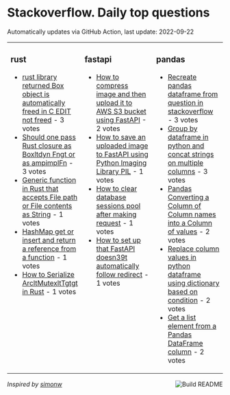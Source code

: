 # Stackoverflow. Daily top questions 

Automatically updates via GitHub Action, last update: <!-- date starts -->2022-09-22<!-- date ends -->


<table><tr><td valign="top" width="33%">

### rust
<!-- rust starts -->
* [rust library returned Box object is automatically freed in C  EDIT not freed](https://stackoverflow.com/questions/73797568/rust-library-returned-box-object-is-automatically-freed-in-c-edit-not-freed) - 3 votes
* [Should one pass Rust closure as Boxltdyn Fngt or as ampimplFn](https://stackoverflow.com/questions/73807583/should-one-pass-rust-closure-as-boxdyn-fn-or-as-implfn) - 3 votes
* [Generic function in Rust that accepts File path or File contents as String](https://stackoverflow.com/questions/73809480/generic-function-in-rust-that-accepts-file-path-or-file-contents-as-string) - 1 votes
* [HashMap get or insert and return a reference from a function](https://stackoverflow.com/questions/73801225/hashmap-get-or-insert-and-return-a-reference-from-a-function) - 1 votes
* [How to Serialize ArcltMutexltTgtgt in Rust](https://stackoverflow.com/questions/73806798/how-to-serialize-arcmutext-in-rust) - 1 votes
<!-- rust ends -->
</td><td valign="top" width="34%">


### fastapi
<!-- fastapi starts -->
* [How to compress image and then upload it to AWS S3 bucket using FastAPI](https://stackoverflow.com/questions/73813029/how-to-compress-image-and-then-upload-it-to-aws-s3-bucket-using-fastapi) - 2 votes
* [How to save an uploaded image to FastAPI using Python Imaging Library PIL](https://stackoverflow.com/questions/73810377/how-to-save-an-uploaded-image-to-fastapi-using-python-imaging-library-pil) - 1 votes
* [How to clear database sessions pool after making request](https://stackoverflow.com/questions/73802857/how-to-clear-database-sessions-pool-after-making-request) - 1 votes
* [How to set up that FastAPI doesn39t automatically follow redirect](https://stackoverflow.com/questions/73800186/how-to-set-up-that-fastapi-doesnt-automatically-follow-redirect) - 1 votes
<!-- fastapi ends -->
</td><td valign="top" width="34%">


### pandas
<!-- pandas starts -->
* [Recreate pandas dataframe from question in stackoverflow](https://stackoverflow.com/questions/73814238/recreate-pandas-dataframe-from-question-in-stackoverflow) - 3 votes
* [Group by dataframe in python and concat strings on multiple columns](https://stackoverflow.com/questions/73807925/group-by-dataframe-in-python-and-concat-strings-on-multiple-columns) - 3 votes
* [Pandas Converting a Column of Column names into a Column of values](https://stackoverflow.com/questions/73802400/pandas-converting-a-column-of-column-names-into-a-column-of-values) - 2 votes
* [Replace column values in python dataframe using dictionary based on condition](https://stackoverflow.com/questions/73820112/replace-column-values-in-python-dataframe-using-dictionary-based-on-condition) - 2 votes
* [Get a list element from a Pandas DataFrame column](https://stackoverflow.com/questions/73802575/get-a-list-element-from-a-pandas-dataframe-column) - 2 votes
<!-- pandas ends -->
</td></tr></table>

<a href="https://github.com/hp0404/hp0404/actions"><img src="https://github.com/hp0404/hp0404/workflows/Build%20README/badge.svg" align="right" alt="Build README"></a> <p>*Inspired by  [simonw](https://github.com/simonw/simonw)*</p>

